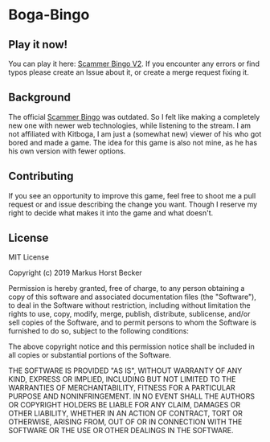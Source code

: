 # Boga-Bingo

## Play it now!

You can play it here: [Scammer Bingo V2](https://mtib.github.io/boga-bingo/bingo.html#). If you encounter any errors or find typos please create an Issue about it, or create a merge request fixing it.

## Background

The official [Scammer Bingo](http://kitboga.com/bingo) was outdated. So I felt like making a completely new one with newer web technologies, while listening to the stream. I am not affiliated with Kitboga, I am just a (somewhat new) viewer of his who got bored and made a game. The idea for this game is also not mine, as he has his own version with fewer options.

## Contributing

If you see an opportunity to improve this game, feel free to shoot me a pull request or and issue describing the change you want. Though I reserve my right to decide what makes it into the game and what doesn't.

## License

MIT License

Copyright (c) 2019 Markus Horst Becker

Permission is hereby granted, free of charge, to any person obtaining a copy
of this software and associated documentation files (the "Software"), to deal
in the Software without restriction, including without limitation the rights
to use, copy, modify, merge, publish, distribute, sublicense, and/or sell
copies of the Software, and to permit persons to whom the Software is
furnished to do so, subject to the following conditions:

The above copyright notice and this permission notice shall be included in all
copies or substantial portions of the Software.

THE SOFTWARE IS PROVIDED "AS IS", WITHOUT WARRANTY OF ANY KIND, EXPRESS OR
IMPLIED, INCLUDING BUT NOT LIMITED TO THE WARRANTIES OF MERCHANTABILITY,
FITNESS FOR A PARTICULAR PURPOSE AND NONINFRINGEMENT. IN NO EVENT SHALL THE
AUTHORS OR COPYRIGHT HOLDERS BE LIABLE FOR ANY CLAIM, DAMAGES OR OTHER
LIABILITY, WHETHER IN AN ACTION OF CONTRACT, TORT OR OTHERWISE, ARISING FROM,
OUT OF OR IN CONNECTION WITH THE SOFTWARE OR THE USE OR OTHER DEALINGS IN THE
SOFTWARE.
